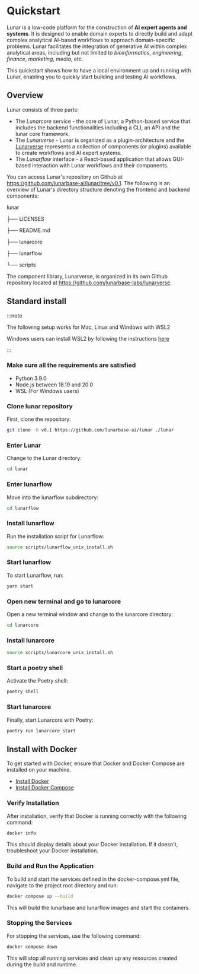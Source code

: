# Quickstart

Lunar is a low-code platform for the construction of **AI expert agents and systems**. It is designed to enable domain experts to directly build and adapt complex analytical AI-based workflows to approach domain-specific problems. Lunar facilitates the integration of generative AI within complex analytical areas, including but not limited to *bioinformatics*, *engineering*, *finance*, *marketing*, *media*, etc.
 
This quickstart shows how to have a local environment up and running with Lunar, enabling you to quickly start building and testing AI workflows.

## Overview

Lunar consists of three parts:
- The _Lunarcore_ service - the core of Lunar, a Python-based service that includes the backend functionalities including a CLI, an API and the lunar core framework.
- The _Lunarverse_ - Lunar is organized as a plugin-architecture and the [Lunarverse](https://github.com/lunarbase-labs/lunarverse) represents a collection of components (or plugins) available to create workflows and AI expert systems.
- The _Lunarflow_ interface - a React-based application that allows GUI-based interaction with Lunar workflows and their components.

You can access Lunar's repository on Github at https://github.com/lunarbase-ai/lunar/tree/v0.1. The following is an overview of Lunar's directory structure denoting the frontend and backend components:

lunar

├── LICENSES

├── README.md

├── lunarcore

├── lunarflow

└── scripts

The component library, Lunarverse, is organized in its own Github repository located at https://github.com/lunarbase-labs/lunarverse. 


## Standard install

:::note

The following setup works for Mac, Linux and Windows with WSL2

Windows users can install WSL2 by following the instructions [here](wsl_install)

:::


### Make sure all the requirements are satisfied

- Python 3.9.0
- Node.js between 18.19 and 20.0
- WSL (For Windows users)

### Clone lunar repository

First, clone the repository:
```bash
git clone -b v0.1 https://github.com/lunarbase-ai/lunar ./lunar
```

### Enter Lunar

Change to the Lunar directory:
```bash
cd lunar
```

### Enter lunarflow

Move into the lunarflow subdirectory:
```bash
cd lunarflow
```

### Install lunarflow

Run the installation script for Lunarflow:

```bash
source scripts/lunarflow_unix_install.sh
```


### Start lunarflow

To start Lunarflow, run:
```bash
yarn start
```

### Open new terminal and go to lunarcore

Open a new terminal window and change to the lunarcore directory:
```bash
cd lunarcore
```

### Install lunarcore

```bash
source scripts/lunarcore_unix_install.sh
```
### Start a poetry shell

Activate the Poetry shell:

```bash
poetry shell
```

### Start lunarcore

Finally, start Lunarcore with Poetry:

```bash
poetry run lunarcore start
```


## Install with Docker

To get started with Docker, ensure that Docker and Docker Compose are installed on your machine.

- [Install Docker](https://docs.docker.com/get-docker/)
- [Install Docker Compose](https://docs.docker.com/compose/install/)

### Verify Installation

After installation, verify that Docker is running correctly with the following command:
```bash
docker info
```
This should display details about your Docker installation. If it doesn't, troubleshoot your Docker installation.

### Build and Run the Application

To build and start the services defined in the docker-compose.yml file, navigate to the project root directory and run:

```bash
docker compose up --build
```

This will build the lunarbase and lunarflow images and start the containers.

### Stopping the Services
For stopping the services, use the following command:

```bash
docker compose down
```
This will stop all running services and clean up any resources created during the build and runtime.

